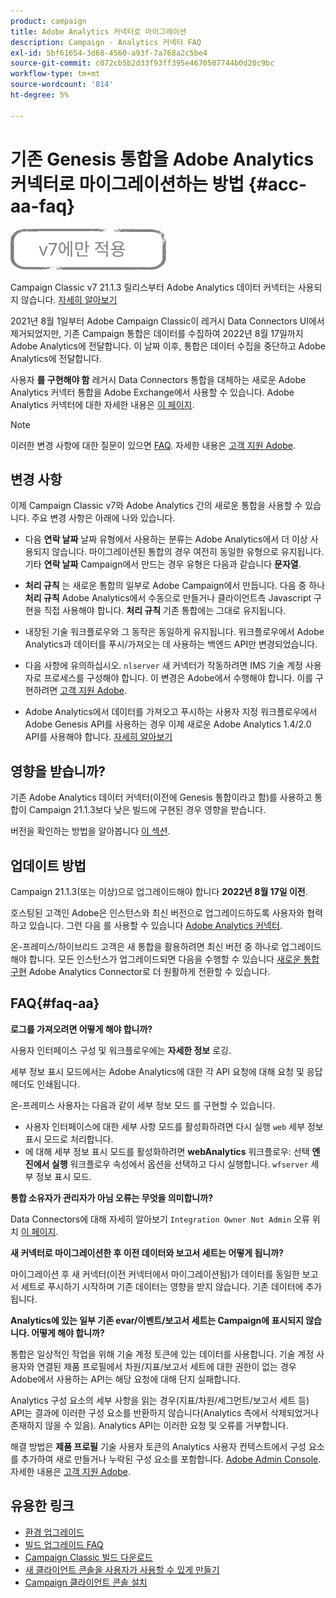 ```yaml
---
product: campaign
title: Adobe Analytics 커넥터로 마이그레이션
description: Campaign - Analytics 커넥터 FAQ
exl-id: 5bf61654-3d68-4560-a93f-7a768a2c5be4
source-git-commit: c072cb5b2d33f93ff395e4670507744b0d20c9bc
workflow-type: tm+mt
source-wordcount: '814'
ht-degree: 5%

---
```


# 기존 Genesis 통합을 Adobe Analytics 커넥터로 마이그레이션하는 방법 {#acc-aa-faq}

![](../../assets/v7-only.svg)

Campaign Classic v7 21.1.3 릴리스부터 Adobe Analytics 데이터 커넥터는 사용되지 않습니다. [자세히 알아보기](https://experienceleague.adobe.com/docs/analytics/import/dataconnectors/data-connectors-eol.html)

2021년 8월 1일부터 Adobe Campaign Classic이 레거시 Data Connectors UI에서 제거되었지만, 기존 Campaign 통합은 데이터를 수집하여 2022년 8월 17일까지 Adobe Analytics에 전달합니다. 이 날짜 이후, 통합은 데이터 수집을 중단하고 Adobe Analytics에 전달합니다.

사용자 **를 구현해야 함** 레거시 Data Connectors 통합을 대체하는 새로운 Adobe Analytics 커넥터 통합을 Adobe Exchange에서 사용할 수 있습니다. Adobe Analytics 커넥터에 대한 자세한 내용은 [이 페이지](../../platform/using/adobe-analytics-connector.md).

>[!NOTE]
>
>이러한 변경 사항에 대한 질문이 있으면 [FAQ](#faq-aa). 자세한 내용은 [고객 지원 Adobe](https://helpx.adobe.com/kr/enterprise/admin-guide.html/enterprise/using/support-for-experience-cloud.ug.html).

## 변경 사항

이제 Campaign Classic v7와 Adobe Analytics 간의 새로운 통합을 사용할 수 있습니다. 주요 변경 사항은 아래에 나와 있습니다.

* 다음 **연락 날짜** 날짜 유형에서 사용하는 분류는 Adobe Analytics에서 더 이상 사용되지 않습니다. 마이그레이션된 통합의 경우 여전히 동일한 유형으로 유지됩니다. 기타 **연락 날짜** Campaign에서 만드는 경우 유형은 다음과 같습니다 **문자열**.

* **처리 규칙** 는 새로운 통합의 일부로 Adobe Campaign에서 만듭니다. 다음 중 하나 **처리 규칙** Adobe Analytics에서 수동으로 만들거나 클라이언트측 Javascript 구현을 직접 사용해야 합니다. **처리 규칙** 기존 통합에는 그대로 유지됩니다.

* 내장된 기술 워크플로우와 그 동작은 동일하게 유지됩니다. 워크플로우에서 Adobe Analytics과 데이터를 푸시/가져오는 데 사용하는 백엔드 API만 변경되었습니다.

* 다음 사항에 유의하십시오. `nlserver` 새 커넥터가 작동하려면 IMS 기술 계정 사용자로 프로세스를 구성해야 합니다. 이 변경은 Adobe에서 수행해야 합니다. 이를 구현하려면 [고객 지원 Adobe](https://helpx.adobe.com/enterprise/admin-guide.html/enterprise/using/support-for-experience-cloud.ug.html).

* Adobe Analytics에서 데이터를 가져오고 푸시하는 사용자 지정 워크플로우에서 Adobe Genesis API를 사용하는 경우 이제 새로운 Adobe Analytics 1.4/2.0 API를 사용해야 합니다. [자세히 알아보기](https://adobeexchangeec.zendesk.com/hc/en-us/articles/360047148832-Replacements-for-Data-Connector-API-calls)

## 영향을 받습니까?

기존 Adobe Analytics 데이터 커넥터(이전에 Genesis 통합이라고 함)를 사용하고 통합이 Campaign 21.1.3보다 낮은 빌드에 구현된 경우 영향을 받습니다.

버전을 확인하는 방법을 알아봅니다 [이 섹션](../../platform/using/launching-adobe-campaign.md#getting-your-campaign-version).

## 업데이트 방법

Campaign 21.1.3(또는 이상)으로 업그레이드해야 합니다 **2022년 8월 17일 이전**.

호스팅된 고객인 Adobe은 인스턴스와 최신 버전으로 업그레이드하도록 사용자와 협력하고 있습니다. 그런 다음 를 사용할 수 있습니다 [Adobe Analytics 커넥터](../../platform/using/adobe-analytics-connector.md).

온-프레미스/하이브리드 고객은 새 통합을 활용하려면 최신 버전 중 하나로 업그레이드해야 합니다.
모든 인스턴스가 업그레이드되면 다음을 수행할 수 있습니다 [새로운 통합 구현](../../platform/using/adobe-analytics-provisioning.md) Adobe Analytics Connector로 더 원활하게 전환할 수 있습니다.

## FAQ{#faq-aa}

**로그를 가져오려면 어떻게 해야 합니까?**

사용자 인터페이스 구성 및 워크플로우에는 **자세한 정보** 로깅.

세부 정보 표시 모드에서는 Adobe Analytics에 대한 각 API 요청에 대해 요청 및 응답 헤더도 인쇄됩니다.

온-프레미스 사용자는 다음과 같이 세부 정보 모드 를 구현할 수 있습니다.

* 사용자 인터페이스에 대한 세부 사항 모드를 활성화하려면 다시 실행 `web` 세부 정보 표시 모드로 처리합니다.
* 에 대해 세부 정보 표시 모드를 활성화하려면 **webAnalytics** 워크플로우: 선택 **엔진에서 실행** 워크플로우 속성에서 옵션을 선택하고 다시 실행합니다. `wfserver` 세부 정보 표시 모드.

**통합 소유자가 관리자가 아님 오류는 무엇을 의미합니까?**

Data Connectors에 대해 자세히 알아보기 `Integration Owner Not Admin` 오류 위치 [이 페이지](https://adobeexchangeec.zendesk.com/hc/en-us/articles/360035167932-Adobe-Analytics-Data-Connectors-Integration-Owner-Not-Admin-Error).

**새 커넥터로 마이그레이션한 후 이전 데이터와 보고서 세트는 어떻게 됩니까?**

마이그레이션 후 새 커넥터(이전 커넥터에서 마이그레이션됨)가 데이터를 동일한 보고서 세트로 푸시하기 시작하며 기존 데이터는 영향을 받지 않습니다. 기존 데이터에 추가됩니다.

**Analytics에 있는 일부 기존 evar/이벤트/보고서 세트는 Campaign에 표시되지 않습니다. 어떻게 해야 합니까?**

통합은 일상적인 작업을 위해 기술 계정 토큰에 있는 데이터를 사용합니다. 기술 계정 사용자와 연결된 제품 프로필에서 차원/지표/보고서 세트에 대한 권한이 없는 경우 Adobe에서 사용하는 API는 해당 요청에 대해 단지 실패합니다.

Analytics 구성 요소의 세부 사항을 읽는 경우(지표/차원/세그먼트/보고서 세트 등) API는 결과에 이러한 구성 요소를 반환하지 않습니다(Analytics 측에서 삭제되었거나 존재하지 않을 수 있음). Analytics API는 이러한 요청 및 오류를 거부합니다.

해결 방법은 **제품 프로필** 기술 사용자 토큰의 Analytics 사용자 컨텍스트에서 구성 요소를 추가하여 새로 만들거나 누락된 구성 요소를 포함합니다. [Adobe Admin Console](https://adminconsole.adobe.com/). 자세한 내용은 [고객 지원 Adobe](https://helpx.adobe.com/enterprise/admin-guide.html/enterprise/using/support-for-experience-cloud.ug.html).

## 유용한 링크

* [환경 업그레이드](../../production/using/build-upgrade.md)
* [빌드 업그레이드 FAQ](../../platform/using/faq-build-upgrade.md)
* [Campaign Classic 빌드 다운로드](https://experience.adobe.com/#/downloads/content/software-distribution/ko/campaign.html)
* [새 클라이언트 콘솔을 사용자가 사용할 수 있게 만들기](../../installation/using/client-console-availability-for-windows.md)
* [Campaign 클라이언트 콘솔 설치](../../installation/using/installing-the-client-console.md)
